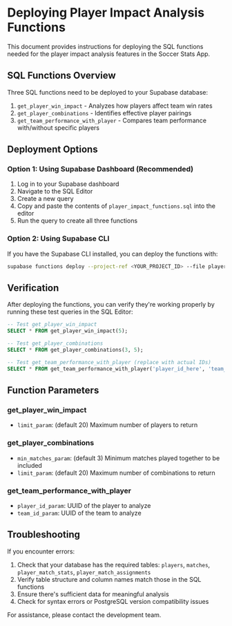 # Deploying Player Impact Analysis Functions

This document provides instructions for deploying the SQL functions needed for the player impact analysis features in the Soccer Stats App.

## SQL Functions Overview

Three SQL functions need to be deployed to your Supabase database:

1. `get_player_win_impact` - Analyzes how players affect team win rates
2. `get_player_combinations` - Identifies effective player pairings
3. `get_team_performance_with_player` - Compares team performance with/without specific players

## Deployment Options

### Option 1: Using Supabase Dashboard (Recommended)

1. Log in to your Supabase dashboard
2. Navigate to the SQL Editor
3. Create a new query
4. Copy and paste the contents of `player_impact_functions.sql` into the editor
5. Run the query to create all three functions

### Option 2: Using Supabase CLI

If you have the Supabase CLI installed, you can deploy the functions with:

```bash
supabase functions deploy --project-ref <YOUR_PROJECT_ID> --file player_impact_functions.sql
```

## Verification

After deploying the functions, you can verify they're working properly by running these test queries in the SQL Editor:

```sql
-- Test get_player_win_impact
SELECT * FROM get_player_win_impact(5);

-- Test get_player_combinations
SELECT * FROM get_player_combinations(3, 5);

-- Test get_team_performance_with_player (replace with actual IDs)
SELECT * FROM get_team_performance_with_player('player_id_here', 'team_id_here');
```

## Function Parameters

### get_player_win_impact

- `limit_param`: (default 20) Maximum number of players to return

### get_player_combinations

- `min_matches_param`: (default 3) Minimum matches played together to be included
- `limit_param`: (default 20) Maximum number of combinations to return

### get_team_performance_with_player

- `player_id_param`: UUID of the player to analyze
- `team_id_param`: UUID of the team to analyze

## Troubleshooting

If you encounter errors:

1. Check that your database has the required tables: `players`, `matches`, `player_match_stats`, `player_match_assignments`
2. Verify table structure and column names match those in the SQL functions
3. Ensure there's sufficient data for meaningful analysis
4. Check for syntax errors or PostgreSQL version compatibility issues

For assistance, please contact the development team. 